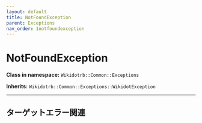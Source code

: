 ```yaml
---
layout: default
title: NotFoundException
parent: Exceptions
nav_order: 1notfoundexception
---
```


# NotFoundException

**Class in namespace:** `Wikidotrb::Common::Exceptions`

**Inherits:** `Wikidotrb::Common::Exceptions::WikidotException`

---
ターゲットエラー関連
---

